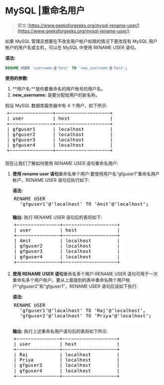 # MySQL |重命名用户

> 原文:[https://www.geeksforgeeks.org/mysql-rename-user/](https://www.geeksforgeeks.org/mysql-rename-user/)

如果 MySQL 管理员想要在不改变用户帐户权限的情况下更改现有 MySQL 用户帐户的用户名或主机，可以在 MySQL 中使用 RENAME USER 语句。

**语法:**

```sql
RENAME USER 'username'@'host' TO 'new_username'@'host';

```

**使用的参数**:

1.  **用户名:**是你要重命名的用户账号的用户名。
2.  **new_username:** 是要分配给用户的新名称。

假设 MySQL 数据库服务器中有 4 个用户，如下所示:
![](img/b25fba710a408714d372a5adf2039dc8.png)

现在让我们了解如何使用 RENAME USER 语句重命名用户:

1.  **使用 rename user 语句**重命名单个用户:要使用用户名“gfguser1”重命名用户帐户，RENAME USER 语句应执行如下:

    **语法:**
    ![](img/f26f170e25f3a9bce49fc5f9833d5dce.png)

    **输出:**
    执行 RENAME USER 语句后的表将如下:
    ![](img/004424fd9581a0af44319285e0d94f8f.png)

2.  **使用 RENAME USER 语句**重命名多个用户:RENAME USER 语句可用于一次重命名多个用户账户。要从上面提到的表中重命名两个用户帐户“gfguser2”和“gfguser1”，RENAME USER 语句应该如下执行:

    **语法:**
    ![](img/247655a3ee93e4396a1dc454891f7f50.png)

    **输出:**
    执行上述重命名用户语句后的表将如下所示:
    ![](img/fa5166ca658867f3be413f0ef009691b.png)